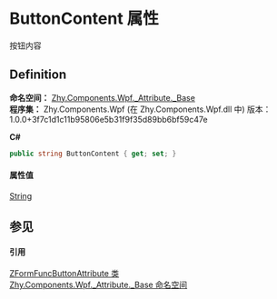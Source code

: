 # ButtonContent 属性


按钮内容



## Definition
**命名空间：** <a href="N_Zhy_Components_Wpf__Attribute__Base.md">Zhy.Components.Wpf._Attribute._Base</a>  
**程序集：** Zhy.Components.Wpf (在 Zhy.Components.Wpf.dll 中) 版本：1.0.0+3f7c1d1c11b95806e5b31f9f35d89bb6bf59c47e

**C#**
``` C#
public string ButtonContent { get; set; }
```



#### 属性值
<a href="https://learn.microsoft.com/dotnet/api/system.string" target="_blank" rel="noopener noreferrer">String</a>

## 参见


#### 引用
<a href="T_Zhy_Components_Wpf__Attribute__Base_ZFormFuncButtonAttribute.md">ZFormFuncButtonAttribute 类</a>  
<a href="N_Zhy_Components_Wpf__Attribute__Base.md">Zhy.Components.Wpf._Attribute._Base 命名空间</a>  
